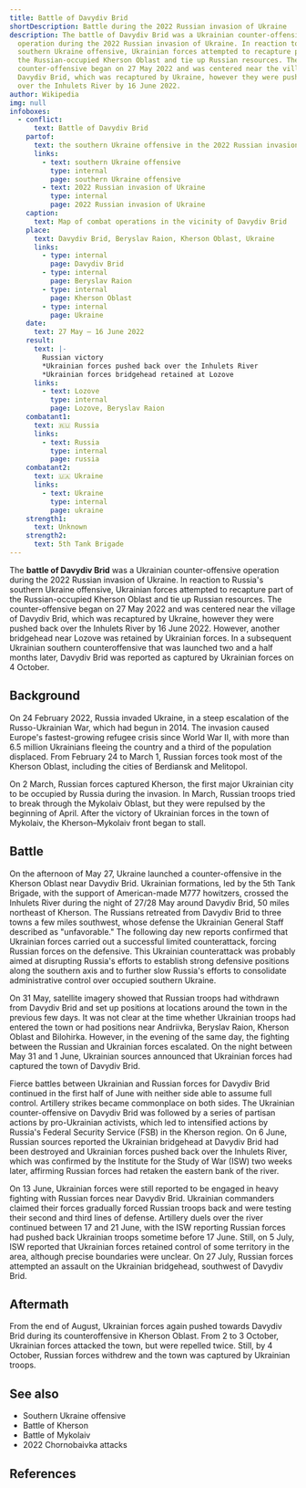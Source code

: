```yaml
---
title: Battle of Davydiv Brid
shortDescription: Battle during the 2022 Russian invasion of Ukraine
description: The battle of Davydiv Brid was a Ukrainian counter-offensive
  operation during the 2022 Russian invasion of Ukraine. In reaction to Russia's
  southern Ukraine offensive, Ukrainian forces attempted to recapture part of
  the Russian-occupied Kherson Oblast and tie up Russian resources. The
  counter-offensive began on 27 May 2022 and was centered near the village of
  Davydiv Brid, which was recaptured by Ukraine, however they were pushed back
  over the Inhulets River by 16 June 2022.
author: Wikipedia
img: null
infoboxes:
  - conflict:
      text: Battle of Davydiv Brid
    partof:
      text: the southern Ukraine offensive in the 2022 Russian invasion of Ukraine
      links:
        - text: southern Ukraine offensive
          type: internal
          page: southern Ukraine offensive
        - text: 2022 Russian invasion of Ukraine
          type: internal
          page: 2022 Russian invasion of Ukraine
    caption:
      text: Map of combat operations in the vicinity of Davydiv Brid
    place:
      text: Davydiv Brid, Beryslav Raion, Kherson Oblast, Ukraine
      links:
        - type: internal
          page: Davydiv Brid
        - type: internal
          page: Beryslav Raion
        - type: internal
          page: Kherson Oblast
        - type: internal
          page: Ukraine
    date:
      text: 27 May – 16 June 2022
    result:
      text: |-
        Russian victory
        *Ukrainian forces pushed back over the Inhulets River 
        *Ukrainian forces bridgehead retained at Lozove
      links:
        - text: Lozove
          type: internal
          page: Lozove, Beryslav Raion
    combatant1:
      text: 🇷🇺 Russia
      links:
        - text: Russia
          type: internal
          page: russia
    combatant2:
      text: 🇺🇦 Ukraine
      links:
        - text: Ukraine
          type: internal
          page: ukraine
    strength1:
      text: Unknown
    strength2:
      text: 5th Tank Brigade
---
```


The **battle of Davydiv Brid** was a Ukrainian counter-offensive operation during the 2022 Russian invasion of Ukraine. In reaction to Russia's southern Ukraine offensive, Ukrainian forces attempted to recapture part of the Russian-occupied Kherson Oblast and tie up Russian resources. The counter-offensive began on 27 May 2022 and was centered near the village of Davydiv Brid, which was recaptured by Ukraine, however they were pushed back over the Inhulets River by 16 June 2022. However, another bridgehead near Lozove was retained by Ukrainian forces. In a subsequent Ukrainian southern counteroffensive that was launched two and a half months later, Davydiv Brid was reported as captured by Ukrainian forces on 4 October.

## Background
On 24 February 2022, Russia invaded Ukraine, in a steep escalation of the Russo-Ukrainian War, which had begun in 2014. The invasion caused Europe's fastest-growing refugee crisis since World War II, with more than 6.5 million Ukrainians fleeing the country and a third of the population displaced. From February 24 to March 1, Russian forces took most of the Kherson Oblast, including the cities of Berdiansk and Melitopol.

On 2 March, Russian forces captured Kherson, the first major Ukrainian city to be occupied by Russia during the invasion. In March, Russian troops tried to break through the Mykolaiv Oblast, but they were repulsed by the beginning of April. After the victory of Ukrainian forces in the town of Mykolaiv, the Kherson–Mykolaiv front began to stall.

## Battle
On the afternoon of May 27, Ukraine launched a counter-offensive in the Kherson Oblast near Davydiv Brid. Ukrainian formations, led by the 5th Tank Brigade, with the support of American-made M777 howitzers, crossed the Inhulets River during the night of 27/28 May around Davydiv Brid, 50 miles northeast of Kherson. The Russians retreated from Davydiv Brid to three towns a few miles southwest, whose defense the Ukrainian General Staff described as "unfavorable." The following day new reports confirmed that Ukrainian forces carried out a successful limited counterattack, forcing Russian forces on the defensive. This Ukrainian counterattack was probably aimed at disrupting Russia's efforts to establish strong defensive positions along the southern axis and to further slow Russia's efforts to consolidate administrative control over occupied southern Ukraine.

On 31 May, satellite imagery showed that Russian troops had withdrawn from Davydiv Brid and set up positions at locations around the town in the previous few days. It was not clear at the time whether Ukrainian troops had entered the town or had positions near Andriivka, Beryslav Raion, Kherson Oblast and Bilohirka. However, in the evening of the same day, the fighting between the Russian and Ukrainian forces escalated. On the night between May 31 and 1 June, Ukrainian sources announced that Ukrainian forces had captured the town of Davydiv Brid.

Fierce battles between Ukrainian and Russian forces for Davydiv Brid continued in the first half of June with neither side able to assume full control. Artillery strikes became commonplace on both sides. The Ukrainian counter-offensive on Davydiv Brid was followed by a series of partisan actions by pro-Ukrainian activists, which led to intensified actions by Russia's Federal Security Service (FSB) in the Kherson region. On 6 June, Russian sources reported the Ukrainian bridgehead at Davydiv Brid had been destroyed and Ukrainian forces pushed back over the Inhulets River, which was confirmed by the Institute for the Study of War (ISW) two weeks later, affirming Russian forces had retaken the eastern bank of the river.

On 13 June, Ukrainian forces were still reported to be engaged in heavy fighting with Russian forces near Davydiv Brid. Ukrainian commanders claimed their forces gradually forced Russian troops back and were testing their second and third lines of defense. Artillery duels over the river continued between 17 and 21 June, with the ISW reporting Russian forces had pushed back Ukrainian troops sometime before 17 June. Still, on 5 July, ISW reported that Ukrainian forces retained control of some territory in the area, although precise boundaries were unclear. On 27 July, Russian forces attempted an assault on the Ukrainian bridgehead, southwest of Davydiv Brid.

## Aftermath
From the end of August, Ukrainian forces again pushed towards Davydiv Brid during its counteroffensive in Kherson Oblast. From 2 to 3 October, Ukrainian forces attacked the town, but were repelled twice. Still, by 4 October, Russian forces withdrew and the town was captured by Ukrainian troops.

## See also
 * Southern Ukraine offensive
 * Battle of Kherson
 * Battle of Mykolaiv
 * 2022 Chornobaivka attacks


## References
